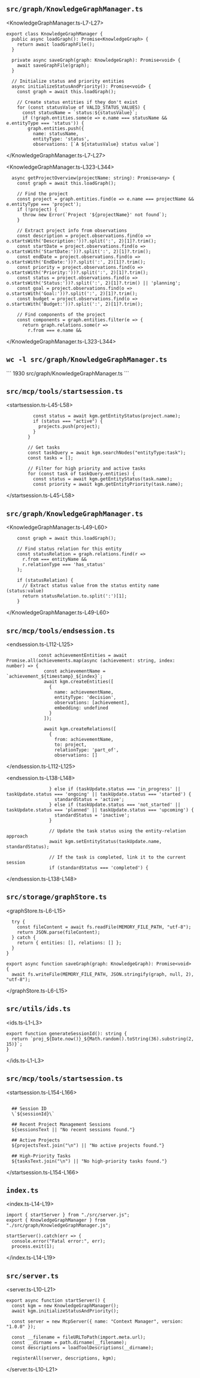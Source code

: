 ## `src/graph/KnowledgeGraphManager.ts`
<KnowledgeGraphManager.ts-L7-L27>
```
export class KnowledgeGraphManager {
  public async loadGraph(): Promise<KnowledgeGraph> {
    return await loadGraphFile();
  }

  private async saveGraph(graph: KnowledgeGraph): Promise<void> {
    await saveGraphFile(graph);
  }

  // Initialize status and priority entities
  async initializeStatusAndPriority(): Promise<void> {
    const graph = await this.loadGraph();

    // Create status entities if they don't exist
    for (const statusValue of VALID_STATUS_VALUES) {
      const statusName = `status:${statusValue}`;
      if (!graph.entities.some(e => e.name === statusName && e.entityType === 'status')) {
        graph.entities.push({
          name: statusName,
          entityType: 'status',
          observations: [`A ${statusValue} status value`]
```
</KnowledgeGraphManager.ts-L7-L27>

<KnowledgeGraphManager.ts-L323-L344>
```
  async getProjectOverview(projectName: string): Promise<any> {
    const graph = await this.loadGraph();

    // Find the project
    const project = graph.entities.find(e => e.name === projectName && e.entityType === 'project');
    if (!project) {
      throw new Error(`Project '${projectName}' not found`);
    }

    // Extract project info from observations
    const description = project.observations.find(o => o.startsWith('Description:'))?.split(':', 2)[1]?.trim();
    const startDate = project.observations.find(o => o.startsWith('StartDate:'))?.split(':', 2)[1]?.trim();
    const endDate = project.observations.find(o => o.startsWith('EndDate:'))?.split(':', 2)[1]?.trim();
    const priority = project.observations.find(o => o.startsWith('Priority:'))?.split(':', 2)[1]?.trim();
    const status = project.observations.find(o => o.startsWith('Status:'))?.split(':', 2)[1]?.trim() || 'planning';
    const goal = project.observations.find(o => o.startsWith('Goal:'))?.split(':', 2)[1]?.trim();
    const budget = project.observations.find(o => o.startsWith('Budget:'))?.split(':', 2)[1]?.trim();

    // Find components of the project
    const components = graph.entities.filter(e => {
      return graph.relations.some(r =>
        r.from === e.name &&
```
</KnowledgeGraphManager.ts-L323-L344>

## ``wc -l src/graph/KnowledgeGraphManager.ts``
<shell-output>
```
1930 src/graph/KnowledgeGraphManager.ts
```
</shell-output>

## `src/mcp/tools/startsession.ts`
<startsession.ts-L45-L58>
```
          const status = await kgm.getEntityStatus(project.name);
          if (status === "active") {
            projects.push(project);
          }
        }

        // Get tasks
        const taskQuery = await kgm.searchNodes("entityType:task");
        const tasks = [];

        // Filter for high priority and active tasks
        for (const task of taskQuery.entities) {
          const status = await kgm.getEntityStatus(task.name);
          const priority = await kgm.getEntityPriority(task.name);
```
</startsession.ts-L45-L58>

## `src/graph/KnowledgeGraphManager.ts`
<KnowledgeGraphManager.ts-L49-L60>
```
    const graph = await this.loadGraph();

    // Find status relation for this entity
    const statusRelation = graph.relations.find(r =>
      r.from === entityName &&
      r.relationType === 'has_status'
    );

    if (statusRelation) {
      // Extract status value from the status entity name (status:value)
      return statusRelation.to.split(':')[1];
    }
```
</KnowledgeGraphManager.ts-L49-L60>

## `src/mcp/tools/endsession.ts`
<endsession.ts-L112-L125>
```
            const achievementEntities = await Promise.all(achievements.map(async (achievement: string, index: number) => {
              const achievementName = `achievement_${timestamp}_${index}`;
              await kgm.createEntities([
                {
                  name: achievementName,
                  entityType: 'decision',
                  observations: [achievement],
                  embedding: undefined
                }
              ]);

              await kgm.createRelations([
                {
                  from: achievementName,
                  to: project,
                  relationType: 'part_of',
                  observations: []
```
</endsession.ts-L112-L125>

<endsession.ts-L138-L148>
```
                } else if (taskUpdate.status === 'in_progress' || taskUpdate.status === 'ongoing' || taskUpdate.status === 'started') {
                  standardStatus = 'active';
                } else if (taskUpdate.status === 'not_started' || taskUpdate.status === 'planned' || taskUpdate.status === 'upcoming') {
                  standardStatus = 'inactive';
                }

                // Update the task status using the entity-relation approach
                await kgm.setEntityStatus(taskUpdate.name, standardStatus);

                // If the task is completed, link it to the current session
                if (standardStatus === 'completed') {
```
</endsession.ts-L138-L148>

## `src/storage/graphStore.ts`
<graphStore.ts-L6-L15>
```
  try {
    const fileContent = await fs.readFile(MEMORY_FILE_PATH, "utf-8");
    return JSON.parse(fileContent);
  } catch {
    return { entities: [], relations: [] };
  }
}

export async function saveGraph(graph: KnowledgeGraph): Promise<void> {
  await fs.writeFile(MEMORY_FILE_PATH, JSON.stringify(graph, null, 2), "utf-8");
```
</graphStore.ts-L6-L15>

## `src/utils/ids.ts`
<ids.ts-L1-L3>
```
export function generateSessionId(): string {
  return `proj_${Date.now()}_${Math.random().toString(36).substring(2, 15)}`;
}
```
</ids.ts-L1-L3>

## `src/mcp/tools/startsession.ts`
<startsession.ts-L154-L166>
```

  ## Session ID
  \`${sessionId}\`

  ## Recent Project Management Sessions
  ${sessionsText || "No recent sessions found."}

  ## Active Projects
  ${projectsText.join("\n") || "No active projects found."}

  ## High-Priority Tasks
  ${tasksText.join("\n") || "No high-priority tasks found."}

```
</startsession.ts-L154-L166>

## `index.ts`
<index.ts-L14-L19>
```
import { startServer } from "./src/server.js";
export { KnowledgeGraphManager } from "./src/graph/KnowledgeGraphManager.js";

startServer().catch(err => {
  console.error("Fatal error:", err);
  process.exit(1);
```
</index.ts-L14-L19>

## `src/server.ts`
<server.ts-L10-L21>
```
export async function startServer() {
  const kgm = new KnowledgeGraphManager();
  await kgm.initializeStatusAndPriority();

  const server = new McpServer({ name: "Context Manager", version: "1.0.0" });

  const __filename = fileURLToPath(import.meta.url);
  const __dirname = path.dirname(__filename);
  const descriptions = loadToolDescriptions(__dirname);

  registerAll(server, descriptions, kgm);
```
</server.ts-L10-L21>
